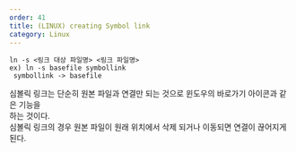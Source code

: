 ```yaml
---   
order: 41   
title: (LINUX) creating Symbol link   
category: Linux   
---   
```

```   
ln -s <링크 대상 파일명> <링크 파일명>   
ex) ln -s basefile symbollink   
 symbollink -> basefile   
``` 
심볼릭 링크는 단순히 원본 파일과 연결만 되는 것으로 윈도우의 바로가기 아이콘과 같은 기능을   
하는 것이다.   
심볼릭 링크의 경우 원본 파일이 원래 위치에서 삭제 되거나 이동되면 연결이 끊어지게 된다.   
